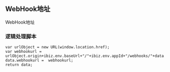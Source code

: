 ## WebHook地址 <!-- {docsify-ignore-all} -->

   WebHook地址

### 逻辑处理脚本

```
var urlObject = new URL(window.location.href);  
var webhookurl = urlObject.origin+ibiz.env.baseUrl+"/"+ibiz.env.appId+"/webhooks/"+data.psdynainstid;
data.webhookurl =  webhookurl;
return data;
```
